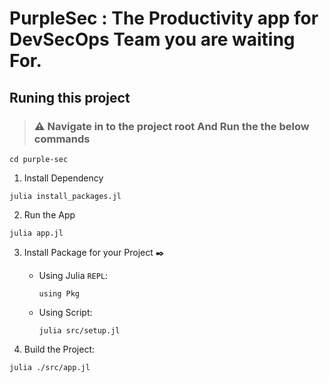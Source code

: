 # PurpleSec : The Productivity app for DevSecOps Team you are waiting For.

## Runing this project

> ### ⚠️ Navigate in to the project root And Run the the below commands

```cd purple-sec```

1. Install Dependency


`julia install_packages.jl`


2. Run the App

`julia app.jl`

3. Install Package for your Project :black_nib:

    - Using Julia `REPL`:

        ```
        using Pkg
        ```
    - Using Script:
        ```
        julia src/setup.jl
        ```
4. Build the Project:

`
julia ./src/app.jl
`
